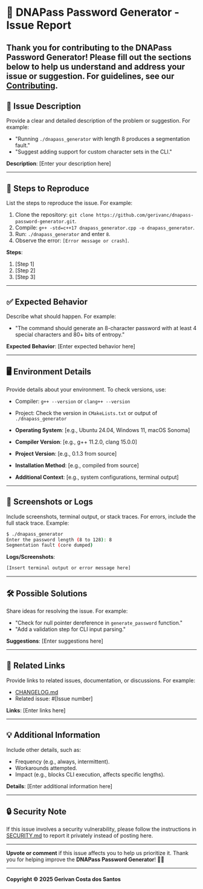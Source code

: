 # 🧬 DNAPass Password Generator - Issue Report

Thank you for contributing to the **DNAPass Password Generator**! Please fill out the sections below to help us understand and address your issue or suggestion. For guidelines, see our [Contributing](https://github.com/gerivanc/dnapass-password-generator/blob/main/CONTRIBUTING.md).
---

## 📌 Issue Description
Provide a clear and detailed description of the problem or suggestion. For example:
- "Running `./dnapass_generator` with length 8 produces a segmentation fault."
- "Suggest adding support for custom character sets in the CLI."

**Description**:
[Enter your description here]

---

## 🔄 Steps to Reproduce
List the steps to reproduce the issue. For example:
1. Clone the repository: `git clone https://github.com/gerivanc/dnapass-password-generator.git`.
2. Compile: `g++ -std=c++17 dnapass_generator.cpp -o dnapass_generator`.
3. Run: `./dnapass_generator` and enter `8`.
4. Observe the error: `[Error message or crash]`.

**Steps**:
1. [Step 1]
2. [Step 2]
3. [Step 3]

---

## ✅ Expected Behavior
Describe what should happen. For example:
- "The command should generate an 8-character password with at least 4 special characters and 80+ bits of entropy."

**Expected Behavior**:
[Enter expected behavior here]

---

## 🖥️ Environment Details
Provide details about your environment. To check versions, use:
- Compiler: `g++ --version` or `clang++ --version`
- Project: Check the version in `CMakeLists.txt` or output of `./dnapass_generator`

- **Operating System**: [e.g., Ubuntu 24.04, Windows 11, macOS Sonoma]
- **Compiler Version**: [e.g., g++ 11.2.0, clang 15.0.0]
- **Project Version**: [e.g., 0.1.3 from source]
- **Installation Method**: [e.g., compiled from source]
- **Additional Context**: [e.g., system configurations, terminal output]

---

## 📸 Screenshots or Logs
Include screenshots, terminal output, or stack traces. For errors, include the full stack trace. Example:
```bash
$ ./dnapass_generator
Enter the password length (8 to 128): 8
Segmentation fault (core dumped)
```

**Logs/Screenshots**:
```bash
[Insert terminal output or error message here]
```

---

## 🛠️ Possible Solutions
Share ideas for resolving the issue. For example:
- "Check for null pointer dereference in `generate_password` function."
- "Add a validation step for CLI input parsing."

**Suggestions**:
[Enter suggestions here]

---

## 🔗 Related Links
Provide links to related issues, documentation, or discussions. For example:
- [CHANGELOG.md](https://github.com/gerivanc/dnapass-password-generator/blob/main/CHANGELOG.md)
- Related issue: #[Issue number]

**Links**:
[Enter links here]

---

## 💡 Additional Information
Include other details, such as:
- Frequency (e.g., always, intermittent).
- Workarounds attempted.
- Impact (e.g., blocks CLI execution, affects specific lengths).

**Details**:
[Enter additional information here]

---

## 🔒 Security Note
If this issue involves a security vulnerability, please follow the instructions in [SECURITY.md](https://github.com/gerivanc/dnapass-password-generator/blob/main/SECURITY.md) to report it privately instead of posting here.

---

**Upvote or comment** if this issue affects you to help us prioritize it. Thank you for helping improve the **DNAPass Password Generator**! 🚀🔑

---

#### Copyright © 2025 Gerivan Costa dos Santos
